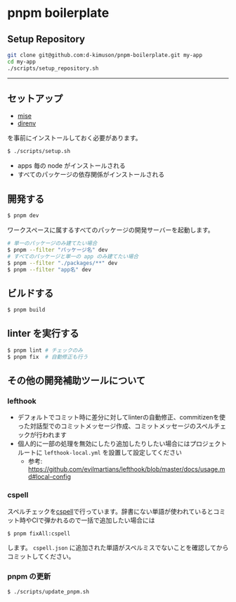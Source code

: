 # pnpm boilerplate

## Setup Repository

```bash
git clone git@github.com:d-kimuson/pnpm-boilerplate.git my-app
cd my-app
./scripts/setup_repository.sh
```

---

## セットアップ

- [mise](https://github.com/jdx/mise)
- [direnv](https://github.com/direnv/direnv)

を事前にインストールしておく必要があります。

```bash
$ ./scripts/setup.sh
```

- apps 毎の node がインストールされる
- すべてのパッケージの依存関係がインストールされる

## 開発する

```bash
$ pnpm dev
```

ワークスペースに属するすべてのパッケージの開発サーバーを起動します。

```bash
# 単一のパッケージのみ建てたい場合
$ pnpm --filter "パッケージ名" dev
# すべてのパッケージと単一の app のみ建てたい場合
$ pnpm --filter "./packages/**" dev
$ pnpm --filter "app名" dev
```

## ビルドする

```bash
$ pnpm build
```

## linter を実行する

```bash
$ pnpm lint # チェックのみ
$ pnpm fix  # 自動修正も行う
```

## その他の開発補助ツールについて

### lefthook

- デフォルトでコミット時に差分に対してlinterの自動修正、commitizenを使った対話型でのコミットメッセージ作成、コミットメッセージのスペルチェックが行われます
- 個人的に一部の処理を無効にしたり追加したりしたい場合にはプロジェクトルートに `lefthook-local.yml` を設置して設定してください
  - 参考: https://github.com/evilmartians/lefthook/blob/master/docs/usage.md#local-config

### cspell

スペルチェックを[cspell](https://cspell.org/)で行っています。辞書にない単語が使われているとコミット時やCIで弾かれるので一括で追加したい場合には

```bash
$ pnpm fixAll:cspell
```

します。
`cspell.json` に追加された単語がスペルミスでないことを確認してからコミットしてください。

### pnpm の更新

```bash
$ ./scripts/update_pnpm.sh
```
